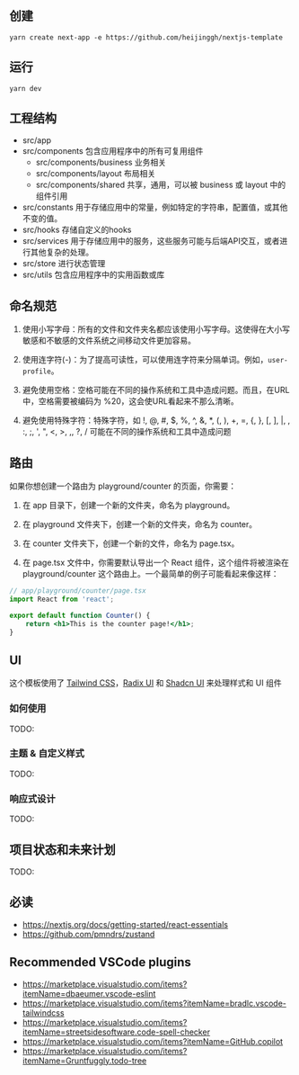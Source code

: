 ## 创建

```
yarn create next-app -e https://github.com/heijinggh/nextjs-template
```

## 运行

```
yarn dev
```

## 工程结构

- src/app
- src/components 包含应用程序中的所有可复用组件
  - src/components/business 业务相关
  - src/components/layout 布局相关
  - src/components/shared 共享，通用，可以被 business 或 layout 中的组件引用
- src/constants 用于存储应用中的常量，例如特定的字符串，配置值，或其他不变的值。
- src/hooks 存储自定义的hooks
- src/services 用于存储应用中的服务，这些服务可能与后端API交互，或者进行其他复杂的处理。
- src/store 进行状态管理
- src/utils 包含应用程序中的实用函数或库

## 命名规范

1. 使用小写字母：所有的文件和文件夹名都应该使用小写字母。这使得在大小写敏感和不敏感的文件系统之间移动文件更加容易。

2. 使用连字符(-)：为了提高可读性，可以使用连字符来分隔单词。例如，`user-profile`。

3. 避免使用空格：空格可能在不同的操作系统和工具中造成问题。而且，在URL中，空格需要被编码为 %20，这会使URL看起来不那么清晰。

4. 避免使用特殊字符：特殊字符，如 !, @, #, $, %, ^, &, *, (, ), +, =, {, }, [, ], |, \, :, ;, ', ", <, >, ,, ?, / 可能在不同的操作系统和工具中造成问题

## 路由

如果你想创建一个路由为 playground/counter 的页面，你需要：

1. 在 app 目录下，创建一个新的文件夹，命名为 playground。

1. 在 playground 文件夹下，创建一个新的文件夹，命名为 counter。

1. 在 counter 文件夹下，创建一个新的文件，命名为 page.tsx。

1. 在 page.tsx 文件中，你需要默认导出一个 React 组件，这个组件将被渲染在 playground/counter 这个路由上。一个最简单的例子可能看起来像这样：

```jsx
// app/playground/counter/page.tsx
import React from 'react';

export default function Counter() {
    return <h1>This is the counter page!</h1>;
}

```

## UI

这个模板使用了 [Tailwind CSS](https://tailwindcss.com/)，[Radix UI](https://www.radix-ui.com/) 和 [Shadcn UI](https://ui.shadcn.com/) 来处理样式和 UI 组件


### 如何使用

TODO:

### 主题 & 自定义样式

TODO:

### 响应式设计

TODO:

## 项目状态和未来计划

TODO:

## 必读
- https://nextjs.org/docs/getting-started/react-essentials
- https://github.com/pmndrs/zustand

## Recommended VSCode plugins

- https://marketplace.visualstudio.com/items?itemName=dbaeumer.vscode-eslint
- https://marketplace.visualstudio.com/items?itemName=bradlc.vscode-tailwindcss
- https://marketplace.visualstudio.com/items?itemName=streetsidesoftware.code-spell-checker
- https://marketplace.visualstudio.com/items?itemName=GitHub.copilot
- https://marketplace.visualstudio.com/items?itemName=Gruntfuggly.todo-tree

